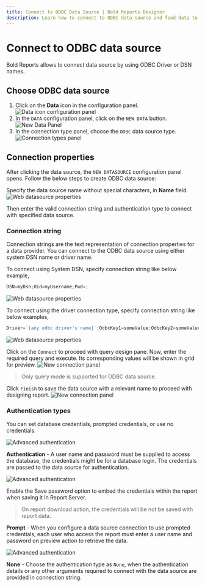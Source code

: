 ```yaml
---
title: Connect to ODBC Data Source | Bold Reports Designer
description: Learn how to connect to ODBC data source and feed data to your RDL reports using Bold Reports Designer. 
---
```


# Connect to ODBC data source

Bold Reports allows to connect data source by using ODBC Driver or DSN names.

## Choose ODBC data source

1. Click on the **Data** icon in the configuration panel.
   ![Data icon configuration panel](/static/assets/on-premise/images/report-designer/manage-data/data-connectors/data-configuration-panel.png '#width=410px')
2. In the `DATA` configuration panel, click on the `NEW DATA` button.
   ![New Data Panel](/static/assets/on-premise/images/report-designer/manage-data/data-connectors/new-data-button.png '#width=385px')
3. In the connection type panel, choose the `ODBC` data source type.
   ![Connection types panel](/static/assets/on-premise/images/report-designer/manage-data/odbc-data-source/connection-types.png '#width=385px')

## Connection properties

After clicking the data source, the `NEW DATASOURCE` configuration panel opens. Follow the below steps to create ODBC data source:

Specify the data source name without special characters, in **Name** field.
![Web datasource properties](/static/assets/on-premise/images/report-designer/manage-data/odbc-data-source/odbc-properties.png '#width=355px')

Then enter the valid connection string and authentication type to connect with specified data source.

### Connection string

Connection strings are the text representation of connection properties for a data provider. You can connect to the ODBC data source using either system DSN name or driver name.

To connect using System DSN, specify connection string like below example,

```js
DSN=myDsn;Uid=myUsername;Pwd=;

```

![Web datasource properties](/static/assets/on-premise/images/report-designer/manage-data/odbc-data-source/dsn-connection.png '#width=385px')

To connect using the driver connection type, specify connection string like below examples,

```js
Driver=`{any odbc driver's name}`;OdbcKey1=someValue;OdbcKey2=someValue;

```

![Web datasource properties](/static/assets/on-premise/images/report-designer/manage-data/odbc-data-source/basic-connection.png '#width=385px')

Click on the `Connect` to proceed with query design pane. Now, enter the required query and execute. Its corresponding values will be shown in grid for preview.
![New connection panel](/static/assets/on-premise/images/report-designer/manage-data/odbc-data-source/execute-schema.png)

> Only query mode is supported for ODBC data source.

Click `Finish` to save the data source with a relevant name to proceed with designing report.
![New connection panel](/static/assets/on-premise/images/report-designer/manage-data/odbc-data-source/data-list.png '#width=355px')

### Authentication types

You can set database credentials, prompted credentials, or use no credentials.

![Advanced authentication](/static/assets/on-premise/images/report-designer/manage-data/odbc-data-source/authentication.png '#width=385px')

**Authentication** - A user name and password must be supplied to access the database, the credentials might be for a database login. The credentials are passed to the data source for authentication.

![Advanced authentication](/static/assets/on-premise/images/report-designer/manage-data/odbc-data-source/authentication-type.png '#width=385px')

Enable the Save password option to embed the credentials within the report when saving it in Report Server.

> On report download action, the credentials will be not be saved with report data.

**Prompt** - When you configure a data source connection to use prompted credentials, each user who access the report must enter a user name and password on preview action to retrieve the data.

![Advanced authentication](/static/assets/on-premise/images/report-designer/manage-data/data-connectors/prompt.png '#width=385px')

**None** - Choose the authentication type as `None`, when the authentication details or any other arguments required to connect with the data source are provided in connection string.